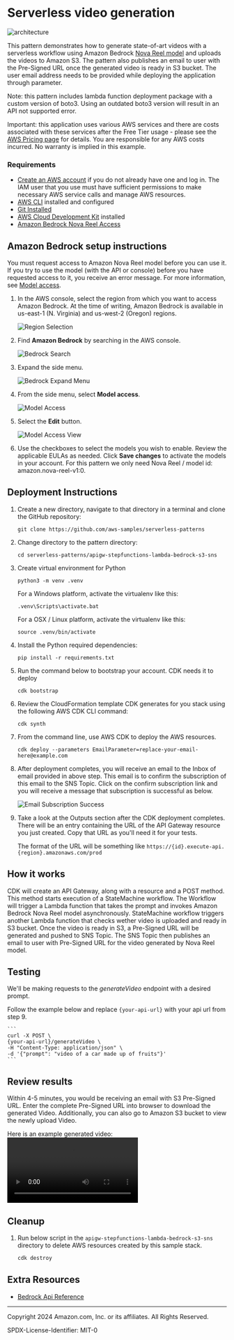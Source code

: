 # Serverless video generation

![architecture](architecture/architecture.png)

This pattern demonstrates how to generate state-of-art videos with a serverless workflow using Amazon Bedrock [Nova Reel model](https://www.aboutamazon.com/news/aws/amazon-nova-artificial-intelligence-bedrock-aws) and uploads the videos to Amazon S3. The pattern also publishes an email to user with the Pre-Signed URL once the generated video is ready in S3 bucket. The user email address needs to be provided while deploying the application through parameter.

Note: this pattern includes lambda function deployment package with a custom version of boto3. Using an outdated boto3 version will result in an API not supported error.


Important: this application uses various AWS services and there are costs associated with these services after the Free Tier usage - please see the [AWS Pricing page](https://aws.amazon.com/pricing/) for details. You are responsible for any AWS costs incurred. No warranty is implied in this example.

### Requirements

* [Create an AWS account](https://portal.aws.amazon.com/gp/aws/developer/registration/index.html) if you do not already have one and log in. The IAM user that you use must have sufficient permissions to make necessary AWS service calls and manage AWS resources.
* [AWS CLI](https://docs.aws.amazon.com/cli/latest/userguide/install-cliv2.html) installed and configured
* [Git Installed](https://git-scm.com/book/en/v2/Getting-Started-Installing-Git)
* [AWS Cloud Development Kit](https://docs.aws.amazon.com/cdk/v2/guide/getting_started.html) installed
* [Amazon Bedrock Nova Reel Access](https://docs.aws.amazon.com/bedrock/latest/userguide/model-access.html#add-model-access)

## Amazon Bedrock setup instructions
You must request access to Amazon Nova Reel model before you can use it. If you try to use the model (with the API or console) before you have requested access to it, you receive an error message. For more information, see [Model access](https://docs.aws.amazon.com/bedrock/latest/userguide/model-access.html).

1. In the AWS console, select the region from which you want to access Amazon Bedrock. At the time of writing, Amazon Bedrock is available in us-east-1 (N. Virginia) and us-west-2 (Oregon) regions.

    ![Region Selection](bedrock_setup/region-selection.png)

1. Find **Amazon Bedrock** by searching in the AWS console.

    ![Bedrock Search](bedrock_setup/bedrock-search.png)

1. Expand the side menu.

    ![Bedrock Expand Menu](bedrock_setup/bedrock-menu-expand.png)

1. From the side menu, select **Model access**.

    ![Model Access](bedrock_setup/model-access-link.png)

1. Select the **Edit** button.

    ![Model Access View](bedrock_setup/model-access-view.png)

6. Use the checkboxes to select the models you wish to enable. Review the applicable EULAs as needed. Click **Save changes** to activate the models in your account. For this pattern we only need Nova Reel /  model id: amazon.nova-reel-v1:0.

## Deployment Instructions

1. Create a new directory, navigate to that directory in a terminal and clone the GitHub repository:
    ``` 
    git clone https://github.com/aws-samples/serverless-patterns
    ```
1. Change directory to the pattern directory:
    ```
    cd serverless-patterns/apigw-stepfunctions-lambda-bedrock-s3-sns
    ```
1. Create virtual environment for Python
    ```
    python3 -m venv .venv
    ```
    For a Windows platform, activate the virtualenv like this:
    ```
    .venv\Scripts\activate.bat
    ```
    For a OSX / Linux platform, activate the virtualenv like this:
    ```
    source .venv/bin/activate
    ```
1. Install the Python required dependencies:
    ```
    pip install -r requirements.txt
    ```
1. Run the command below to bootstrap your account. CDK needs it to deploy
    ```
    cdk bootstrap
    ```
1. Review the CloudFormation template CDK generates for you stack using the following AWS CDK CLI command:
    ```
    cdk synth
    ```
1. From the command line, use AWS CDK to deploy the AWS resources.
    ```
    cdk deploy --parameters EmailParameter=replace-your-email-here@example.com
    ```
1. After deployment completes, you will receive an email to the Inbox of email provided in above step. This email is to confirm the subscription of this email to the SNS Topic. Click on the confirm subscription link and you will receive a message that subscription is successful as below.
    
    ![Email Subscription Success](sns_subscription/subscription-successful-view.png)

1. Take a look at the Outputs section after the CDK deployment completes. There will be an entry containing the URL of the API Gateway resource you just created. Copy that URL as you'll need it for your tests.

    The format of the URL will be something like `https://{id}.execute-api.{region}.amazonaws.com/prod`


## How it works

CDK will create an API Gateway, along with a resource and a POST method. This method starts execution of a StateMachine workflow. The Workflow will trigger a Lambda function that takes the prompt and invokes Amazon Bedrock Nova Reel model asynchronously. StateMachine workflow triggers another Lambda function that checks wether video is uploaded and ready in S3 bucket. Once the video is ready in S3, a Pre-Signed URL will be generated and pushed to SNS Topic. The SNS Topic then publishes an email to user with Pre-Signed URL for the video generated by Nova Reel model.


## Testing

We'll be making requests to the *generateVideo* endpoint with a desired prompt.

Follow the example below and replace `{your-api-url}` with your api url from step 9. 

    ```
    curl -X POST \
    {your-api-url}/generateVideo \
    -H "Content-Type: application/json" \
    -d '{"prompt": "video of a car made up of fruits"}'
    ```

## Review results

Within 4-5 minutes, you would be receiving an email with S3 Pre-Signed URL. Enter the complete Pre-Signed URL into browser to download the generated Video. Additionally, you can also go to Amazon S3 bucket to view the newly upload Video. 

Here is an example generated video:
![Generated video of Niagara Waterfalls](example/generated_video_example.mp4)

## Cleanup
 
1. Run below script in the `apigw-stepfunctions-lambda-bedrock-s3-sns` directory to delete AWS resources created by this sample stack.
    ```bash
    cdk destroy
    ```

## Extra Resources
* [Bedrock Api Reference](https://docs.aws.amazon.com/bedrock/latest/APIReference/welcome.html)

----
Copyright 2024 Amazon.com, Inc. or its affiliates. All Rights Reserved.

SPDX-License-Identifier: MIT-0